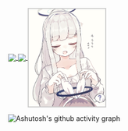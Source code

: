 <a href="">
  <img height=200 align="center" src="https://github-readme-stats.vercel.app/api/top-langs/?username=naahi-i&layout=compact&border_color=151b23&bg_color=00000000" />
</a>
<a href="">
  <img height=200 align="center" src="https://github-readme-stats.vercel.app/api?username=naahi-i&show_icons=true&border_color=151b23&bg_color=00000000" />
</a>
<a href="">
  <img height=200 align="center" src='1727825844693.jpg' height='140px' width='auto' data-fancybox="gallery" style='border: 2px solid #ccc;'>
</a>

![Ashutosh's github activity graph](https://github-readme-activity-graph.vercel.app/graph?username=naahi-i&theme=github-compact)
